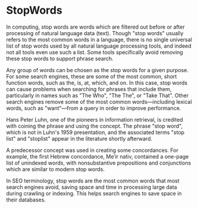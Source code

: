 # StopWords
In computing, stop words are words which are filtered out before or after processing of natural language data (text). Though "stop words" usually refers to the most common words in a language, there is no single universal list of stop words used by all natural language processing tools, and indeed not all tools even use such a list. Some tools specifically avoid removing these stop words to support phrase search.

Any group of words can be chosen as the stop words for a given purpose. For some search engines, these are some of the most common, short function words, such as the, is, at, which, and on. In this case, stop words can cause problems when searching for phrases that include them, particularly in names such as "The Who", "The The", or "Take That". Other search engines remove some of the most common words—including lexical words, such as "want"—from a query in order to improve performance.

Hans Peter Luhn, one of the pioneers in information retrieval, is credited with coining the phrase and using the concept. The phrase "stop word", which is not in Luhn's 1959 presentation, and the associated terms "stop list" and "stoplist" appear in the literature shortly afterward.

A predecessor concept was used in creating some concordances. For example, the first Hebrew concordance, Me’ir nativ, contained a one-page list of unindexed words, with nonsubstantive prepositions and conjunctions which are similar to modern stop words.

In SEO terminology, stop words are the most common words that most search engines avoid, saving space and time in processing large data during crawling or indexing. This helps search engines to save space in their databases.
